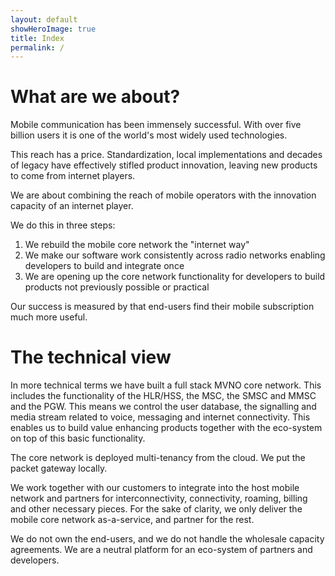 ```yaml
---
layout: default
showHeroImage: true
title: Index
permalink: /
---
```


# What are we about?

Mobile communication has been immensely successful. With over five billion users it is one of the world's most widely used technologies. 

This reach has a price. Standardization, local implementations and decades of legacy have effectively stifled product innovation, leaving new products to come from internet players.

We are about combining the reach of mobile operators with the innovation capacity of an internet player. 

We do this in three steps: 
1. We rebuild the mobile core network the "internet way"
2. We make our software work consistently across radio networks enabling developers to build and integrate once
3. We are opening up the core network functionality for developers to build products not previously possible or practical

Our success is measured by that end-users find their mobile subscription much more useful. 

# The technical view

In more technical terms we have built a full stack MVNO core network. This includes the functionality of the HLR/HSS, the MSC, the SMSC and MMSC and the PGW. This means we control the user database, the signalling and media stream related to voice, messaging and internet connectivity. This enables us to build value enhancing products together with the eco-system on top of this basic functionality. 

The core network is deployed multi-tenancy from the cloud. We put the packet gateway locally. 

We work together with our customers to integrate into the host mobile network and partners for interconnectivity, connectivity, roaming, billing and other necessary pieces. For the sake of clarity, we only deliver the mobile core network as-a-service, and partner for the rest. 

We do not own the end-users, and we do not handle the wholesale capacity agreements. We are a neutral platform for an eco-system of partners and developers. 
